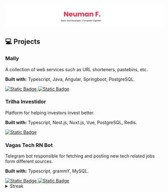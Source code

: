 <a href="https://neumanf.com">
    <img src="images/header.png">
</a>

## 💻 Projects

### Mally

A collection of web services such as URL shorteners, pastebins, etc. 

**Built with:** Typescript, Java, Angular, Springboot, PostgreSQL.

<a href="https://mally.neumanf.com">
    <img alt="Static Badge" src="https://img.shields.io/badge/Live-E83151?style=for-the-badge">
</a>

<a href="https://github.com/neumanf/mally">
    <img alt="Static Badge" src="https://img.shields.io/badge/Source%20code-242131?style=for-the-badge">
</a>

### Trilha Investidor

Platform for helping investors invest better.

**Built with:** Typescript, Nest.js, Nuxt.js, Vue, PostgreSQL, Redis.

<a href="https://trilhainvestidor.com.br">
    <img alt="Static Badge" src="https://img.shields.io/badge/Live-E83151?style=for-the-badge">
</a>

### Vagas Tech RN Bot

Telegram bot responsible for fetching and posting new tech related jobs form different sources. 

**Built with:** Typescript, grammY, MySQL.

<a href="https://t.me/s/vagastechrn">
    <img alt="Static Badge" src="https://img.shields.io/badge/Live-E83151?style=for-the-badge">
</a>

<a href="https://github.com/neumanf/vagastechrnbot">
    <img alt="Static Badge" src="https://img.shields.io/badge/Source%20code-242131?style=for-the-badge">
</a>

<details>

<summary>Streak</summary>

[![GitHub Streak](https://streak-stats.demolab.com?user=neumanf&theme=buefy)](https://github.com/neumanf)

</details>
